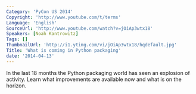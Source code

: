 ```yaml
---
Category: 'PyCon US 2014'
Copyright: 'http://www.youtube.com/t/terms'
Language: 'English'
SourceUrl: 'http://www.youtube.com/watch?v=jOiAp3wtx18'
Speakers: [Noah Kantrowitz]
Tags: []
ThumbnailUrl: 'http://i1.ytimg.com/vi/jOiAp3wtx18/hqdefault.jpg'
Title: 'What is coming in Python packaging'
date: '2014-04-13'
---
```

In the last 18 months the Python packaging world has seen an explosion of activity. Learn what improvements are available now and what is on the horizon.